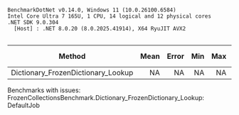 ```

BenchmarkDotNet v0.14.0, Windows 11 (10.0.26100.6584)
Intel Core Ultra 7 165U, 1 CPU, 14 logical and 12 physical cores
.NET SDK 9.0.304
  [Host] : .NET 8.0.20 (8.0.2025.41914), X64 RyuJIT AVX2


```
| Method                             | Mean | Error | Min | Max | Median | Ratio | RatioSD | Alloc Ratio |
|----------------------------------- |-----:|------:|----:|----:|-------:|------:|--------:|------------:|
| Dictionary_FrozenDictionary_Lookup |   NA |    NA |  NA |  NA |     NA |     ? |       ? |           ? |

Benchmarks with issues:
  FrozenCollectionsBenchmark.Dictionary_FrozenDictionary_Lookup: DefaultJob
